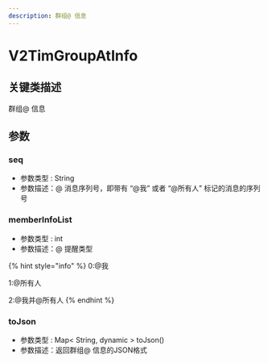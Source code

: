 ```yaml
---
description: 群组@ 信息
---
```


# V2TimGroupAtInfo

## 关键类描述

群组@ 信息

## 参数

### seq

* 参数类型 : String
* 参数描述：@ 消息序列号，即带有 “@我” 或者 “@所有人” 标记的消息的序列号

### memberInfoList

* 参数类型 : int
* 参数描述：@ 提醒类型

{% hint style="info" %}
0:@我

1:@所有人

2:@我并@所有人
{% endhint %}

### toJson

* 参数类型 : Map< String, dynamic > toJson()
* 参数描述：返回群组@ 信息的JSON格式
